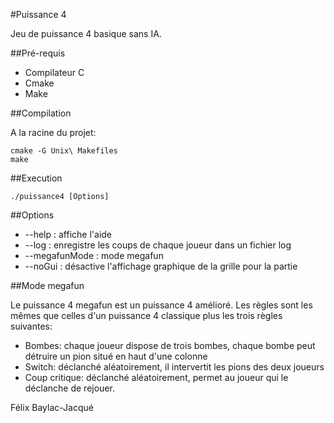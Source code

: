 #Puissance 4

Jeu de puissance 4 basique sans IA.

##Pré-requis

* Compilateur C
* Cmake
* Make

##Compilation

A la racine du projet:

    cmake -G Unix\ Makefiles
    make

##Execution

    ./puissance4 [Options]

##Options

* --help : affiche l'aide
* --log : enregistre les coups de chaque joueur dans un fichier log
* --megafunMode : mode megafun
* --noGui : désactive l'affichage graphique de la grille pour la partie

##Mode megafun

Le puissance 4 megafun est un puissance 4 amélioré. Les règles sont les mêmes que celles d'un puissance 4 classique plus les trois règles suivantes:
* Bombes: chaque joueur dispose de trois bombes, chaque bombe peut détruire un pion situé en haut d'une colonne
* Switch: déclanché aléatoirement, il intervertit les pions des deux joueurs
* Coup critique: déclanché aléatoirement, permet au joueur qui le déclanche de rejouer.

Félix Baylac-Jacqué